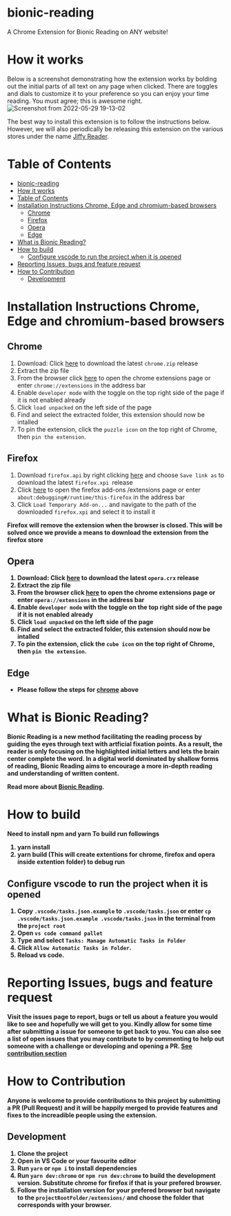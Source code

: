 # bionic-reading
A Chrome Extension for Bionic Reading on ANY website!

# How it works
Below is a screenshot demonstrating how the extension works by bolding out the initial parts of all text on any page when clicked. There are toggles and dials to customize it to your preference so you can enjoy your time reading. You must agree; this is awesome right.
![Screenshot from 2022-05-29 19-13-02](https://user-images.githubusercontent.com/20851930/170895288-992e802f-4f64-4134-97cc-5144685ecb9e.png)


The best way to install this extension is to follow the instructions below. However, we will also periodically be releasing this extension on the various stores under the name  [Jiffy Reader](https://jiffyreader.com). 



# Table of Contents
- [bionic-reading](#bionic-reading)
- [How it works](#how-it-works)
- [Table of Contents](#table-of-contents)
- [Installation Instructions Chrome, Edge and chromium-based browsers](#installation-instructions-chrome-edge-and-chromium-based-browsers)
  - [Chrome](#chrome)
  - [Firefox](#firefox)
  - [Opera](#opera)
  - [Edge](#edge)
- [What is Bionic Reading?](#what-is-bionic-reading)
- [How to build](#how-to-build)
  - [Configure vscode to run the project when it is opened](#configure-vscode-to-run-the-project-when-it-is-opened)
- [Reporting Issues, bugs and feature request](#reporting-issues-bugs-and-feature-request)
- [How to Contribution](#how-to-contribution)
  - [Development](#development)

# Installation Instructions Chrome, Edge and chromium-based browsers


## Chrome

  1. Download: Click [here](https://github.com/ansh/bionic-reading/releases/latest/download/chrome.zip) to download the latest `chrome.zip` release
  2. Extract the zip file
  3. From the browser click [here](chrome://extensions) to open the chrome extensions page or enter `chrome://extensions`  in the address bar 
  4. Enable `developer mode` with the toggle on the top right side of the page if it is not enabled already
  5. Click `load unpacked` on the left side of the page
  6. Find and select the extracted folder, this extension should now be intalled
  7. To pin the extension, click the `puzzle icon` on the top right of Chrome, then `pin the extension`.



## Firefox
  1. Download `firefox.api` by right clicking [here](https://github.com/ansh/bionic-reading/releases/latest/download/firefox.xpi) and choose `Save link as` to download the latest `firefox.xpi `release
  2. Click [here](about:debugging#/runtime/this-firefox) to open the firefox add-ons /extensions page or enter `about:debugging#/runtime/this-firefox`  in the address bar 
  3. Click `Load Temporary Add-on...` and navigate to the path of the downloaded `firefox.xpi` and select it to install it

<strong>Firefox will remove the extension when the browser is closed. This will be solved once we provide a means to download the extension from the firefox store<strong>



## Opera

  1. Download: Click [here](https://github.com/ansh/bionic-reading/releases/latest/download/opera.crx) to download the latest `opera.crx` release
  2. Extract the zip file
  3. From the browser click [here](opera://extensions) to open the chrome extensions page or enter `opera://extensions`  in the address bar 
  4. Enable `developer mode` with the toggle on the top right side of the page if it is not enabled already
  5. Click `load unpacked` on the left side of the page
  6. Find and select the extracted folder, this extension should now be intalled
  7. To pin the extension, click the `cube icon` on the top right of Chrome, then `pin the extension`.

## Edge

  - Please follow the steps for [chrome](#chrome) above



# What is Bionic Reading?
Bionic Reading is a new method facilitating the reading process by guiding the eyes through text with artficial fixation points.
As a result, the reader is only focusing on the highlighted initial letters and lets the brain center complete the word.
In a digital world dominated by shallow forms of reading, Bionic Reading aims to encourage a more in-depth reading and understanding of written content.

Read more about [Bionic Reading](https://bionic-reading.com/about/).



# How to build
Need to install npm and yarn
To build run followings
1. yarn install
2. yarn build (This will create extentions for chrome, firefox and opera inside extention folder)
to debug run 


## Configure vscode to run the project when it is opened
  1. Copy `.vscode/tasks.json.example` to `.vscode/tasks.json` or enter `cp .vscode/tasks.json.example .vscode/tasks.json` in the terminal from the `project root`
  2. Open `vs code command pallet`
  3. Type and select `Tasks: Manage Automatic Tasks in Folder`
  4. Click `Allow Automatic Tasks in Folder`.
  5. Reload vs code. 



# Reporting Issues, bugs and feature request
  Visit the issues page to report, bugs or tell us about a feature you would like to see and hopefully we will get to you.
  Kindly allow for some time after submitting a issue for someone to get back to you.
  You can also see a list of open issues that you may contribute to by commenting to help out someone with a challenge or developing and opening a PR. [See contribution section](#how-to-contribution)



# How to Contribution
  Anyone is welcome to provide contributions to this project by submitting a PR (Pull Request) and it will be happily merged to provide features and 
  fixes to the increadible people using the extension.

## Development
   1. Clone the project
   2. Open in VS Code or your favourite editor
   3. Run `yarn` or `npm i` to install dependencies
   4. Run `yarn dev:chrome` or `npm run dev:chrome` to build the development version. Substitute chrome for firefox if that is your prefered browser.
   5. Follow the installation version for your prefered browser but navigate to the `projectRootFolder/extensions/` and choose the folder that corresponds with your browser.
